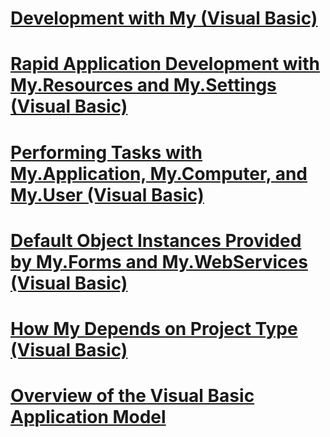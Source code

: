 # [Development with My (Visual Basic)](index.md)
# [Rapid Application Development with My.Resources and My.Settings (Visual Basic)](rapid-application-development-with-my-resources-and-my-settings.md)
# [Performing Tasks with My.Application, My.Computer, and My.User (Visual Basic)](performing-tasks-with-my-application-my-computer-and-my-user.md)
# [Default Object Instances Provided by My.Forms and My.WebServices (Visual Basic)](default-object-instances-provided-by-my-forms-and-my-webservices.md)
# [How My Depends on Project Type (Visual Basic)](how-my-depends-on-project-type.md)
# [Overview of the Visual Basic Application Model](overview-of-the-visual-basic-application-model.md)
